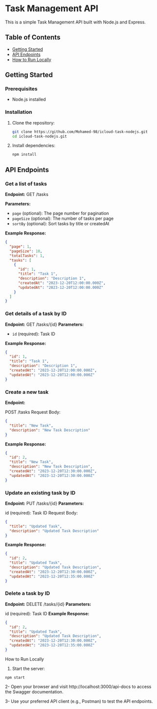 # Task Management API

This is a simple Task Management API built with Node.js and Express.

## Table of Contents
- [Getting Started](#getting-started)
- [API Endpoints](#api-endpoints)
- [How to Run Locally](#how-to-run-locally)

## Getting Started

### Prerequisites
- Node.js installed

### Installation
1. Clone the repository:

    ```bash
    git clone https://github.com/Mohamed-98/icloud-task-nodejs.git
    cd icloud-task-nodejs.git
    ```

2. Install dependencies:

    ```bash
    npm install
    ```

## API Endpoints

### Get a list of tasks

**Endpoint:**
GET /tasks

**Parameters:**
- `page` (optional): The page number for pagination
- `pageSize` (optional): The number of tasks per page
- `sortBy` (optional): Sort tasks by title or createdAt

**Example Response:**
```json
{
  "page": 1,
  "pageSize": 10,
  "totalTasks": 1,
  "tasks": [
    {
      "id": 1,
      "title": "Task 1",
      "description": "Description 1",
      "createdAt": "2023-12-20T12:00:00.000Z",
      "updatedAt": "2023-12-20T12:00:00.000Z"
    }
  ]
}
```
### Get details of a task by ID
**Endpoint:**
GET /tasks/{id}
**Parameters:**

- `id` (required): Task ID

**Example Response:**

```json
{
  "id": 1,
  "title": "Task 1",
  "description": "Description 1",
  "createdAt": "2023-12-20T12:00:00.000Z",
  "updatedAt": "2023-12-20T12:00:00.000Z"
}
```
### Create a new task

**Endpoint:**

POST /tasks
Request Body:

```json
{
  "title": "New Task",
  "description": "New Task Description"
}
```

**Example Response:**

```json
{
  "id": 2,
  "title": "New Task",
  "description": "New Task Description",
  "createdAt": "2023-12-20T12:30:00.000Z",
  "updatedAt": "2023-12-20T12:30:00.000Z"
}
```
### Update an existing task by ID
**Endpoint:**
PUT /tasks/{id}
**Parameters:**

id (required): Task ID
Request Body:
```json
{
  "title": "Updated Task",
  "description": "Updated Task Description"
}
```
**Example Response:**
```json
{
  "id": 2,
  "title": "Updated Task",
  "description": "Updated Task Description",
  "createdAt": "2023-12-20T12:30:00.000Z",
  "updatedAt": "2023-12-20T12:35:00.000Z"
}
```
### Delete a task by ID
**Endpoint:**
DELETE /tasks/{id}
**Parameters:**

id (required): Task ID
**Example Response:**
```json
{
  "id": 2,
  "title": "Updated Task",
  "description": "Updated Task Description",
  "createdAt": "2023-12-20T12:30:00.000Z",
  "updatedAt": "2023-12-20T12:35:00.000Z"
}
```
How to Run Locally
1. Start the server:
```
npm start
```
2- Open your browser and visit http://localhost:3000/api-docs to access the Swagger documentation.

3- Use your preferred API client (e.g., Postman) to test the API endpoints.
